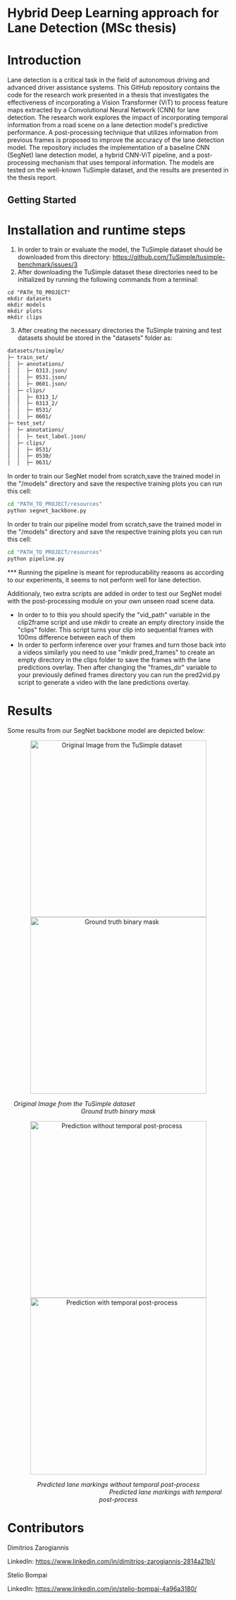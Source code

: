 # Hybrid Deep Learning approach for Lane Detection (MSc thesis) 

# Introduction
Lane detection is a critical task in the field of autonomous driving and advanced driver assistance systems. This GitHub repository contains the code for the research work presented in a thesis that investigates the effectiveness of incorporating a Vision Transformer (ViT) to process feature maps extracted by a Convolutional Neural Network (CNN) for lane detection.
The research work explores the impact of incorporating temporal information from a road scene on a lane detection model's predictive performance. A post-processing technique that utilizes information from previous frames is proposed to improve the accuracy of the lane detection model.
The repository includes the implementation of a baseline CNN (SegNet) lane detection model, a hybrid CNN-ViT pipeline, and a post-processing mechanism that uses temporal information. The models are tested on the well-known TuSimple dataset, and the results are presented in the thesis report.

## Getting Started

# Installation and runtime steps

1. In order to train or evaluate the model, the TuSimple dataset should be downloaded from this directory: https://github.com/TuSimple/tusimple-benchmark/issues/3
2. After downloading the TuSimple dataset these directories need to be initialized by running the following commands from a terminal:

```shell
cd "PATH_TO_PROJECT"
mkdir datasets
mkdir models
mkdir plots
mkdir clips

```
3. After creating the necessary directories the TuSimple training and test datasets should be stored in the "datasets" folder as:
```bash
datasets/tusimple/
├─ train_set/
│  ├─ annotations/
│  │  ├─ 0313.json/
│  │  ├─ 0531.json/
│  │  ├─ 0601.json/
│  ├─ clips/
│  │  ├─ 0313_1/
│  │  ├─ 0313_2/
│  │  ├─ 0531/
│  │  ├─ 0601/
├─ test_set/
│  ├─ annotations/
│  │  ├─ test_label.json/
│  ├─ clips/
│  │  ├─ 0531/
│  │  ├─ 0530/
│  │  ├─ 0631/
```

In order to train our SegNet model from scratch,save the trained model in the "/models" directory and save the respective training plots you can run this cell:
```bash
cd "PATH_TO_PROJECT/resources"
python segnet_backbone.py
```

In order to train our pipeline model from scratch,save the trained model in the "/models" directory and save the respective training plots you can run this cell:
```bash
cd "PATH_TO_PROJECT/resources"
python pipeline.py
```
*** Running the pipeline is meant for reproducability reasons as according to our experiments, it seems to not perform well for lane detection.

Additionaly, two extra scripts are added in order to test our SegNet model with the post-processing module on your own unseen road scene data.

- In order to to this you should specify the "vid_path" variable in the clip2frame script and use mkdir to create an empty directory inside the "clips" folder.
This script turns your clip into sequential frames with 100ms difference between each of them
- In order to perform inference over your frames and turn those back into a videos similarly you need to use "mkdir pred_frames" to create an empty directory
in the clips folder to save the frames with the lane predictions overlay.
Then after changing the "frames_dir" variable to your previously defined frames directory you can run the pred2vid.py script to generate a video with the lane
predictions overlay.

# Results
Some results from our SegNet backbone model are depicted below:

<p align="center">
  <img src="https://iili.io/HSsTKEQ.jpg" alt="Original Image from the TuSimple dataset" width="400"/>
  <img src="https://iili.io/HSsTFCx.jpg" alt="Ground truth binary mask" width="400"/>
</p>
<p align="center">
  <em>Original Image from the TuSimple dataset</em> &emsp;&emsp;&emsp;&emsp;&emsp;&emsp;&emsp;&emsp;&emsp;&emsp;&emsp;&emsp;&emsp;&emsp; <em>Ground truth binary mask</em>
</p>

<p align="center">
  <img src="https://iili.io/HSsTf4V.png" alt="Prediction without temporal post-process" width="400"/>
  <img src="https://iili.io/HSsTB3B.png" alt="Prediction with temporal post-process" width="400"/>
</p>
<p align="center">
  <em>Predicted lane markings without temporal post-process</em> &emsp;&emsp;&emsp;&emsp;&emsp;&emsp;&emsp;&emsp;&emsp;&emsp;&emsp;&emsp;&emsp;&emsp;&emsp; <em>Predicted lane markings with temporal post-process</em>
</p>






# Contributors
Dimitrios Zarogiannis

LinkedIn: https://www.linkedin.com/in/dimitrios-zarogiannis-2814a21b1/

Stelio Bompai

LinkedIn: https://www.linkedin.com/in/stelio-bompai-4a96a3180/
